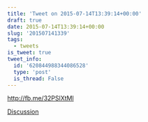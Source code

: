 ```yaml
---
title: 'Tweet on 2015-07-14T13:39:14+00:00'
draft: true
date: 2015-07-14T13:39:14+00:00
slug: '201507141339'
tags:
  - tweets
is_tweet: true
tweet_info:
  id: '620844988344086528'
  type: 'post'
  is_thread: False
---
```




<http://fb.me/32PSlXtMl>

[Discussion](https://x.com/sytelus/status/620844988344086528)
